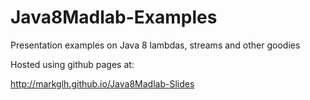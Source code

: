 Java8Madlab-Examples
====================

Presentation examples on Java 8 lambdas, streams and other goodies

Hosted using github pages at:

http://markglh.github.io/Java8Madlab-Slides
